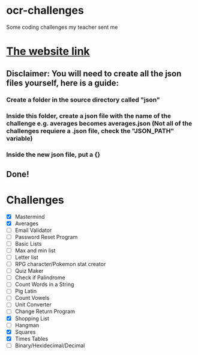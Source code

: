 # ocr-challenges
 Some coding challenges my teacher sent me
# [The website link](https://www.ocr.org.uk/Images/202838-20-code-challenges.pdf)
## Disclaimer: You will need to create all the json files yourself, here is a guide: 
### Create a folder in the source directory called "json"
### Inside this folder, create a json file with the name of the challenge e.g. averages becomes averages.json (Not all of the challenges requiere a .json file, check the "JSON_PATH" variable)
### Inside the new json file, put a {}
## Done!

# Challenges
- [x] Mastermind
- [x] Averages
- [ ] Email Validator
- [ ] Password Reset Program
- [ ] Basic Lists
- [ ] Max and min list
- [ ] Letter list
- [ ] RPG character/Pokemon stat creator 
- [ ] Quiz Maker
- [ ] Check if Palindrome
- [ ] Count Words in a String
- [ ] Pig Latin
- [ ] Count Vowels
- [ ] Unit Converter
- [ ] Change Return Program
- [x] Shopping List
- [ ] Hangman
- [x] Squares
- [x] Times Tables
- [ ] Binary/Hexidecimal/Decimal
